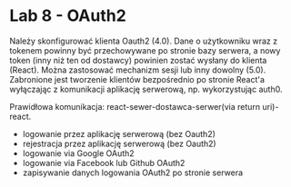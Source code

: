 # Lab 8 - OAuth2

Należy skonfigurować klienta Oauth2 (4.0). Dane o użytkowniku wraz z tokenem powinny być przechowywane po stronie bazy serwera, a nowy token (inny niż ten od dostawcy) powinien zostać wysłany do klienta (React). Można zastosować mechanizm sesji lub inny dowolny (5.0). Zabronione jest tworzenie klientów bezpośrednio po stronie React'a wyłączając z komunikacji aplikację serwerową, np. wykorzystując auth0.

Prawidłowa komunikacja: react-sewer-dostawca-serwer(via return uri)-react.

- logowanie przez aplikację serwerową (bez Oauth2)
- rejestracja przez aplikację serwerową (bez Oauth2)
- logowanie via Google OAuth2
- logowanie via Facebook lub Github OAuth2
- zapisywanie danych logowania OAuth2 po stronie serwera